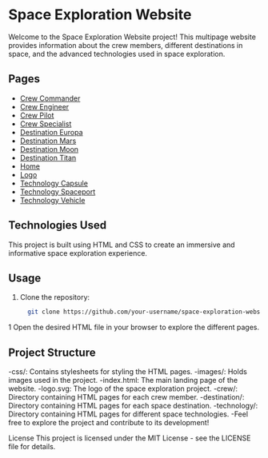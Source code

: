 # Space Exploration Website

Welcome to the Space Exploration Website project! This multipage website provides information about the crew members, different destinations in space, and the advanced technologies used in space exploration.

## Pages

- [Crew Commander](crew-commander.html)
- [Crew Engineer](crew-engineer.html)
- [Crew Pilot](crew-pilot.html)
- [Crew Specialist](crew-specialist.html)
- [Destination Europa](destination-europa.html)
- [Destination Mars](destination-mars.html)
- [Destination Moon](destination-moon.html)
- [Destination Titan](destination-titan.html)
- [Home](index.html)
- [Logo](logo.svg)
- [Technology Capsule](technology-capsule.html)
- [Technology Spaceport](technology-spaceport.html)
- [Technology Vehicle](technology-vehicle.html)

## Technologies Used

This project is built using HTML and CSS to create an immersive and informative space exploration experience.

## Usage

1. Clone the repository:

   ```bash
     git clone https://github.com/your-username/space-exploration-website.git

1 Open the desired HTML file in your browser to explore the different pages.

## Project Structure
-css/: Contains stylesheets for styling the HTML pages.
-images/: Holds images used in the project.
-index.html: The main landing page of the website.
-logo.svg: The logo of the space exploration project.
-crew/: Directory containing HTML pages for each crew member.
-destination/: Directory containing HTML pages for each space destination.
-technology/: Directory containing HTML pages for different space technologies.
-Feel free to explore the project and contribute to its development!

License
This project is licensed under the MIT License - see the LICENSE file for details.
